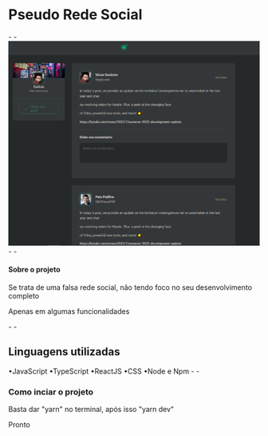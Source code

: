 <h1>Pseudo Rede Social</h1>
- -

<img src="public/pseudoRedeSocial.png" alt="Imagem do site" />
- -
<h4>Sobre o projeto</h4>
<p>
  Se trata de uma falsa rede social, não tendo foco no seu desenvolvimento
  completo
</p>
<p>Apenas em algumas funcionalidades</p>
- -
<h2>Linguagens utilizadas</h2>

•JavaScript •TypeScript •ReactJS •CSS •Node e Npm - -

<h3>Como inciar o projeto</h3>

<p>Basta dar "yarn" no terminal, após isso "yarn dev"</p>
<p>Pronto</p>
